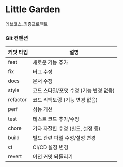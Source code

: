 # Little Garden
데브코스_최종프로젝트

### Git 컨벤션

| 커밋 타입 | 설명                          |
|-----------|------------------------------|
| feat      | 새로운 기능 추가              |
| fix       | 버그 수정                   |
| docs      | 문서 수정                   |
| style     | 코드 스타일/포맷 수정 (기능 변경 없음) |
| refactor  | 코드 리팩토링 (기능 변경 없음) |
| perf      | 성능 개선                   |
| test      | 테스트 코드 추가/수정        |
| chore     | 기타 자잘한 수정 (빌드, 설정 등)     |
| build     | 빌드 관련 파일 수정/설정 변경 |
| ci        | CI/CD 설정 변경             |
| revert    | 이전 커밋 되돌리기           |
